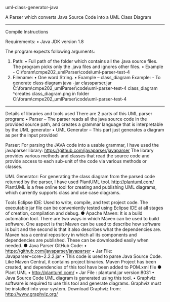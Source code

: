 uml-class-generator-java

A Parser which converts Java Source Code into a UML Class Diagram
________________________________________
Compile Instructions

Requirements:
•	Java JDK version 1.8

The program expects following arguments:

1.	Path:
•	Full path of the folder which contains all the .java source files. The program picks only the .java files and ignores other files.
•	Example - C:\foram\cmpe202_umlParser\code\uml-parser-test-4
2.	Filename:
•	One word String.
•	Example – class_diagram
Example: - To generate class diagram
java -jar classparser.jar C:\foram\cmpe202_umlParser\code\uml-parser-test-4 class_diagram
^creates class_diagram.png in folder C:\foram\cmpe202_umlParser\code\uml-parser-test-4
________________________________________
Details of libraries and tools used
There are 2 parts of this UML parser program:
•	Parser – The parser reads all the java source code in the provided source path, and creates a grammar language that is interpretable by the UML generator
•	UML Generator – This part just generates a diagram as per the input provided

Parser: For parsing the JAVA code into a usable grammar, I have used the javaparser library: https://github.com/javaparser/javaparser
The library provides various methods and classes that read the source code and provide access to each sub-unit of the code via various methods or classes.

UML Generator: For generating the class diagram from the parsed code returned by the parser, I have used PlantUML tool. http://plantuml.com/
PlantUML is a free online tool for creating and publishing UML diagrams, which currently supports class and use case diagrams.

Tools
 Eclipse IDE: Used to write, compile, and test project code. The executable jar file can be conveniently tested using Eclipse IDE at all stages of creation, compilation and debug.
● Apache Maven: It is a build automation tool. There are two ways in which Maven can be used to build software. One aspect is that Maven can be used to describe how software is built and the second is that it also describes what the dependencies are. Maven has a central repository in which all its components and dependencies are published. These can be downloaded easily when needed.
● Java Parser GitHub Code:
•	https://github.com/javaparser/javaparser
•	Jar File: Javaparser¬core¬2.2.2.jar
•	This code is used to parse Java Source Code. Like Maven Central, it contains project binaries. Maven Project has been created, and dependencies of this tool have been added to POM.xml file
● Plant UML
•	http://plantuml.com/
•	Jar File : plantuml.jar version:8031
•	Java Source Code UML diagram is generated using this tool.
•	Graphviz software is required to use this tool and generate diagrams. Graphviz must be installed into your system. Download Graphviz from: http://www.graphviz.org/


